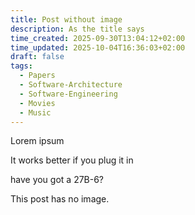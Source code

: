 ```yaml
---
title: Post without image
description: As the title says
time_created: 2025-09-30T13:04:12+02:00
time_updated: 2025-10-04T16:36:03+02:00
draft: false
tags:
  - Papers
  - Software-Architecture
  - Software-Engineering
  - Movies
  - Music
---
```

Lorem ipsum

It works better if you plug it in

have you got a 27B-6?

This post has no image.